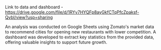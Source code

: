 Link to data and dashboard -
https://drive.google.com/file/d/1RYv7HYQFp8ayGkfCTqPfcZpaksf-QvbI/view?usp=sharing

An analysis was conducted on Google Sheets using Zomato's market data to recommend cities for opening new restaurants with lower competition. A dashboard was developed to extract key statistics from the provided data, offering valuable insights to support future growth.
